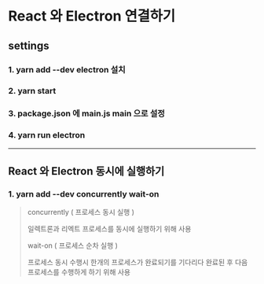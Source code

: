 # React 와 Electron 연결하기
## settings
### 1. yarn add --dev electron 설치
### 2. yarn start
### 3. package.json 에 main.js main 으로 설정
### 4. yarn run electron

***
## React 와 Electron 동시에 실행하기
### 1. yarn add --dev concurrently wait-on
> concurrently ( 프로세스 동시 실행 )
> 
> 일렉트론과 리엑트 프로세스를 동시에 실행하기 위해 사용
> 
> wait-on ( 프로세스 순차 실행 )
> 
> 프로세스 동시 수행시 한개의 프로세스가 완료되기를 기다리다 완료된 후 다음 프로세스를 수행하게 하기 위해 사용
